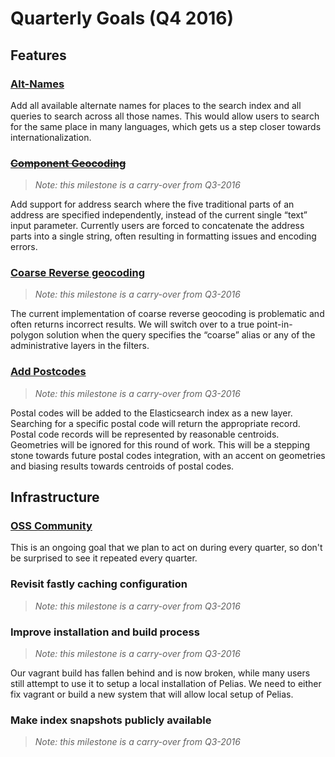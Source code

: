 # Quarterly Goals (Q4 2016)

## Features

### [Alt-Names](/milestones/alt_names/)

Add all available alternate names for places to the search index and all queries to search 
across all those names. This would allow users to search for the same place in many languages, 
which gets us a step closer towards internationalization.

### [~~Component Geocoding~~](/milestones/component_geocoding/)

>_Note: this milestone is a carry-over from Q3-2016_

Add support for address search where the five traditional parts of an address are specified independently, instead of the current single “text” input parameter. Currently users are forced to concatenate the address parts into a single string, often resulting in formatting issues and encoding errors.

### [Coarse Reverse geocoding](/milestones/coarse_reverse/)

>_Note: this milestone is a carry-over from Q3-2016_

The current implementation of coarse reverse geocoding is problematic and often returns incorrect results. 
We will switch over to a true point-in-polygon solution when the query specifies the “coarse” alias or any 
of the administrative layers in the filters.

### [Add Postcodes](https://github.com/pelias/pelias/milestone/30)

>_Note: this milestone is a carry-over from Q3-2016_

Postal codes will be added to the Elasticsearch index as a new layer. Searching for a specific postal code will return the appropriate record. Postal code records will be represented by reasonable centroids. Geometries will be ignored for this round of work. This will be a stepping stone towards future postal codes integration, with an accent on geometries and biasing results towards centroids of postal codes.


## Infrastructure

### [OSS Community](/milestones/community_building/)
This is an ongoing goal that we plan to act on during every quarter, so don't be surprised to see it 
repeated every quarter.

### Revisit fastly caching configuration
>_Note: this milestone is a carry-over from Q3-2016_

### Improve installation and build process
>_Note: this milestone is a carry-over from Q3-2016_

Our vagrant build has fallen behind and is now broken, while many users still attempt to use it 
to setup a local installation of Pelias. We need to either fix vagrant or build a new system that will
allow local setup of Pelias.

### Make index snapshots publicly available
>_Note: this milestone is a carry-over from Q3-2016_
